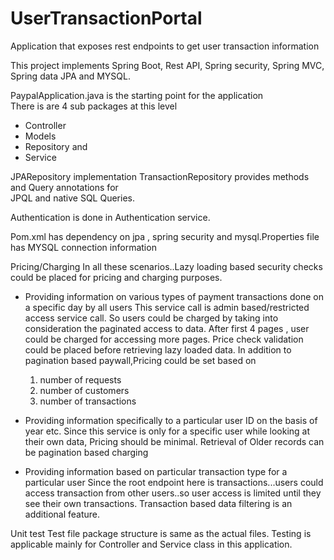 # UserTransactionPortal
Application that exposes rest endpoints to get user transaction information <br /> 

This project implements Spring Boot, Rest API, Spring security, Spring MVC, Spring data JPA and  MYSQL. <br /> 

PaypalApplication.java is the starting point for the application <br />
There is are 4 sub packages at this level <br />
- Controller <br />
- Models <br />
- Repository and <br />
- Service <br />

JPARepository implementation TransactionRepository provides methods and Query annotations for <br />
JPQL and native SQL Queries. <br/>

Authentication is done in Authentication service. <br/>

Pom.xml has dependency on jpa , spring security and mysql.Properties file has MYSQL connection information <br />

Pricing/Charging
  In all these scenarios..Lazy loading based security checks could be placed for pricing and charging purposes.
- Providing information on various types of payment transactions done on a specific day by all users
     This service call is admin based/restricted access service call.
     So users could be charged by taking into consideration the paginated access to data.
     After first 4 pages , user could be charged for accessing more pages.
     Price check validation could be placed before retrieving lazy loaded data.
     In addition to pagination based paywall,Pricing could be set based on
     1) number of requests
     2) number of customers
     3) number of transactions
     
-  Providing information specifically to a particular user ID on the basis of year etc.
   Since this service is only for a specific user while looking at their own data, Pricing should be minimal.
    Retrieval of Older records can be pagination based charging
    
- Providing information based on particular transaction type for a particular user
   Since the root endpoint here is transactions...users could access transaction from other users..so
   user access is limited until they see their own transactions. Transaction based data filtering is an additional feature.
   

Unit test
  Test file package structure is same as the actual files.
  Testing is applicable mainly for Controller and Service class in this application.
   










